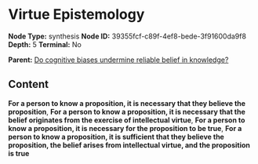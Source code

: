 # Virtue Epistemology

**Node Type:** synthesis
**Node ID:** 39355fcf-c89f-4ef8-bede-3f91600da9f8
**Depth:** 5
**Terminal:** No

**Parent:** [Do cognitive biases undermine reliable belief in knowledge?](do-cognitive-biases-undermine-reliable-belief-in-knowledge-antithesis-f4f8ef66-bed8-4464-82c1-be687f0edc27.md)

## Content

**For a person to know a proposition, it is necessary that they believe the proposition**, **For a person to know a proposition, it is necessary that the belief originates from the exercise of intellectual virtue**, **For a person to know a proposition, it is necessary for the proposition to be true**, **For a person to know a proposition, it is sufficient that they believe the proposition, the belief arises from intellectual virtue, and the proposition is true**
